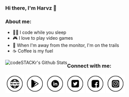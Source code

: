 ### Hi there, I'm Harvz 👋

### About me:
- 👨‍💻 I code while you sleep
- 🎮 I love to play video games
- 🚵 When I'm away from the monitor, I'm on the trails
- ☕ Coffee is my fuel

<img align="left" alt="codeSTACKr's Github Stats" src="https://github-readme-stats.vercel.app/api?username=codeSTACKr&show_icons=true&hide_border=true" />

### Connect with me:

<a href="https://harveyjavier.github.io"><img src="raw/website-icon.png" width="60"></a>
<a href="https://play.google.com/store/apps/dev?id=4935714394750436171"><img src="raw/play-store-icon.png" width="60"></a>
<a href="https://www.linkedin.com/in/harvz/"><img src="raw/linkedin-icon.png" width="60"></a>
<a href="https://www.twitter.com/harvzjavier"><img src="raw/twitter-icon.png" width="60"></a>
<a href="https://www.facebook.com/harvzjavier"><img src="raw/facebook-icon.png" width="60"></a>
<a href="https://www.instagram.com/harvzjavier/"><img src="raw/instagram-icon.png" width="60"></a>

